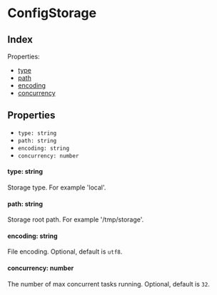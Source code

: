 
# ConfigStorage




## Index



Properties:

- [type](#type-string)
- [path](#path-string)
- [encoding](#encoding-string)
- [concurrency](#concurrency-number)



## Properties

- `type: string`
- `path: string`
- `encoding: string`
- `concurrency: number`


#### type: string

Storage type. For example 'local'.






#### path: string

Storage root path. For example '/tmp/storage'.






#### encoding: string

File encoding. Optional, default is `utf8`.






#### concurrency: number

The number of max concurrent tasks running. Optional, default is `32`.





